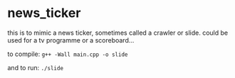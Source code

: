 # news_ticker

this is to mimic a news ticker, sometimes called a crawler or slide.
could be used for a tv programme or a scoreboard...

to compile:
 `g++ -Wall main.cpp -o slide`

and to run:
 `./slide`
